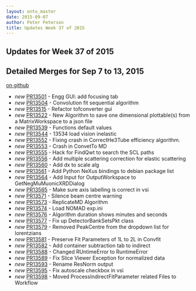 ```yaml
---
layout: onto_master
date: 2015-09-07
author: Peter Peterson
title: Updates Week 37 of 2015
---
```

Updates for Week 37 of 2015
---------------------------

Detailed Merges for Sep 7 to 13, 2015
-------------------------------------
[on github](https://github.com/mantidproject/mantid/pulls?q=is%3Apr+merged%3A2015-09-08..2015-09-13)

* *new* [PR13501](https://github.com/mantidproject/mantid/pull/13501) - Engg GUI: add focusing tab
* *new* [PR13504](https://github.com/mantidproject/mantid/pull/13504) - Convolution fit sequential algorithm
* *new* [PR13515](https://github.com/mantidproject/mantid/pull/13515) - Refactor tofconverter gui
* *new* [PR13522](https://github.com/mantidproject/mantid/pull/13522) - New Algorithm to save one dimensional plottable(s) from a MatrixWorkspace to a json file
* *new* [PR13539](https://github.com/mantidproject/mantid/pull/13539) - Functions default values
* *new* [PR13544](https://github.com/mantidproject/mantid/pull/13544) - 13534 load vision inelastic
* *new* [PR13552](https://github.com/mantidproject/mantid/pull/13552) - Fixing crash in CorrectHe3Tube efficiency algorithm.
* *new* [PR13553](https://github.com/mantidproject/mantid/pull/13553) - Crash in ConvetTo MD
* *new* [PR13555](https://github.com/mantidproject/mantid/pull/13555) - Hack for FindQwt to search the SCL paths
* *new* [PR13556](https://github.com/mantidproject/mantid/pull/13556) - Add multiple scattering correction for elastic scattering
* *new* [PR13560](https://github.com/mantidproject/mantid/pull/13560) - Add dx to scale alg
* *new* [PR13561](https://github.com/mantidproject/mantid/pull/13561) - Add Python NeXus bindings to debian package list
* *new* [PR13564](https://github.com/mantidproject/mantid/pull/13564) - Add Input for OutputWorkspace to GetNegMuMuonicXRDDialog
* *new* [PR13565](https://github.com/mantidproject/mantid/pull/13565) - Make sure axis labelling is correct in vsi
* *new* [PR13571](https://github.com/mantidproject/mantid/pull/13571) - Silence beam centre warning
* *new* [PR13573](https://github.com/mantidproject/mantid/pull/13573) - ReplicateMD Algorithm
* *new* [PR13574](https://github.com/mantidproject/mantid/pull/13574) - Load NOMAD exp.ini
* *new* [PR13576](https://github.com/mantidproject/mantid/pull/13576) - Algorithm duration shows minutes and seconds
* *new* [PR13577](https://github.com/mantidproject/mantid/pull/13577) - Fix up DetectorBankSetsPkt class
* *new* [PR13579](https://github.com/mantidproject/mantid/pull/13579) - Removed PeakCentre from the dropdown list for lorentzians
* *new* [PR13581](https://github.com/mantidproject/mantid/pull/13581) - Preserve Fit Parameters of 1L to 2L in Convfit
* *new* [PR13582](https://github.com/mantidproject/mantid/pull/13582) - Add container subtraction tab to indirect
* *new* [PR13588](https://github.com/mantidproject/mantid/pull/13588) - Changed RUntimeError to RuntimeError
* *new* [PR13589](https://github.com/mantidproject/mantid/pull/13589) - Fix Slice Viewer Exception for normalized data
* *new* [PR13593](https://github.com/mantidproject/mantid/pull/13593) - Rename ResNorm output
* *new* [PR13595](https://github.com/mantidproject/mantid/pull/13595) - Fix autoscale checkbox in vsi
* *new* [PR13598](https://github.com/mantidproject/mantid/pull/13598) - Moved ProcessIndirectFitParameter related Files to Workflow
